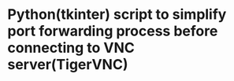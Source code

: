 # Python(tkinter) script to simplify port forwarding process before connecting to VNC server(TigerVNC)
